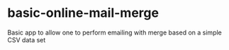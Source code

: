 basic-online-mail-merge
=======================
Basic app to allow one to perform emailing with merge based on a simple CSV data set